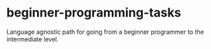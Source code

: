 # beginner-programming-tasks
Language agnostic path for going from a beginner programmer to the intermediate level.
